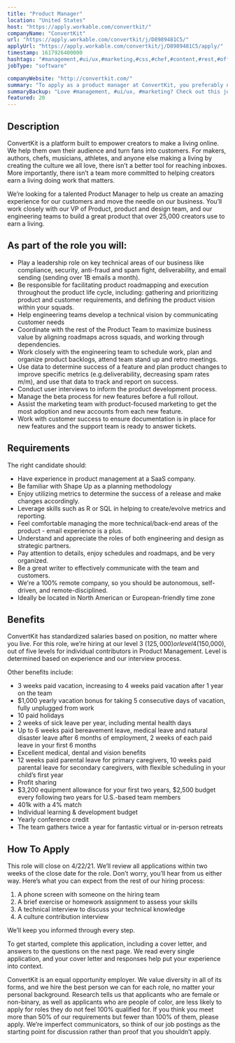 ```yaml
---
title: "Product Manager"
location: "United States"
host: "https://apply.workable.com/convertkit/"
companyName: "ConvertKit"
url: "https://apply.workable.com/convertkit/j/D8989481C5/"
applyUrl: "https://apply.workable.com/convertkit/j/D8989481C5/apply/"
timestamp: 1617926400000
hashtags: "#management,#ui/ux,#marketing,#css,#chef,#content,#rest,#office"
jobType: "software"

companyWebsite: "http://convertkit.com/"
summary: "To apply as a product manager at ConvertKit, you preferably need to have 000 yearly vacation bonus for taking 5 consecutive days of vacation, fully unplugged from work."
summaryBackup: "Love #management, #ui/ux, #marketing? Check out this job post!"
featured: 20
---
```


## Description

ConvertKit is a platform built to empower creators to make a living online. We help them own their audience and turn fans into customers. For makers, authors, chefs, musicians, athletes, and anyone else making a living by creating the culture we all love, there isn’t a better tool for reaching inboxes. More importantly, there isn’t a team more committed to helping creators earn a living doing work that matters.

We’re looking for a talented Product Manager to help us create an amazing experience for our customers and move the needle on our business. You’ll work closely with our VP of Product, product and design team, and our engineering teams to build a great product that over 25,000 creators use to earn a living.

## As part of the role you will:

*   Play a leadership role on key technical areas of our business like compliance, security, anti-fraud and spam fight, deliverability, and email sending (sending over 1B emails a month).
*   Be responsible for facilitating product roadmapping and execution throughout the product life cycle, including: gathering and prioritizing product and customer requirements, and defining the product vision within your squads.
*   Help engineering teams develop a technical vision by communicating customer needs
*   Coordinate with the rest of the Product Team to maximize business value by aligning roadmaps across squads, and working through dependencies.
*   Work closely with the engineering team to schedule work, plan and organize product backlogs, attend team stand up and retro meetings.
*   Use data to determine success of a feature and plan product changes to improve specific metrics (e.g.deliverability, decreasing spam rates m/m), and use that data to track and report on success.
*   Conduct user interviews to inform the product development process.
*   Manage the beta process for new features before a full rollout.
*   Assist the marketing team with product-focused marketing to get the most adoption and new accounts from each new feature.
*   Work with customer success to ensure documentation is in place for new features and the support team is ready to answer tickets.

## Requirements

The right candidate should:

*   Have experience in product management at a SaaS company.
*   Be familiar with Shape Up as a planning methodology
*   Enjoy utilizing metrics to determine the success of a release and make changes accordingly.
*   Leverage skills such as R or SQL in helping to create/evolve metrics and reporting.
*   Feel comfortable managing the more technical/back-end areas of the product - email experience is a plus.
*   Understand and appreciate the roles of both engineering and design as strategic partners.
*   Pay attention to details, enjoy schedules and roadmaps, and be very organized.
*   Be a great writer to effectively communicate with the team and customers.
*   We're a 100% remote company, so you should be autonomous, self-driven, and remote-disciplined.
*   Ideally be located in North American or European-friendly time zone

## Benefits

ConvertKit has standardized salaries based on position, no matter where you live. For this role, we’re hiring at our level 3 ($125,000) or level 4 ($150,000), out of five levels for individual contributors in Product Management. Level is determined based on experience and our interview process.

Other benefits include:

*   3 weeks paid vacation, increasing to 4 weeks paid vacation after 1 year on the team
*   $1,000 yearly vacation bonus for taking 5 consecutive days of vacation, fully unplugged from work
*   10 paid holidays
*   2 weeks of sick leave per year, including mental health days
*   Up to 6 weeks paid bereavement leave, medical leave and natural disaster leave after 6 months of employment, 2 weeks of each paid leave in your first 6 months
*   Excellent medical, dental and vision benefits
*   12 weeks paid parental leave for primary caregivers, 10 weeks paid parental leave for secondary caregivers, with flexible scheduling in your child’s first year
*   Profit sharing
*   $3,200 equipment allowance for your first two years, $2,500 budget every following two years for U.S.-based team members
*   401k with a 4% match
*   Individual learning & development budget
*   Yearly conference credit
*   The team gathers twice a year for fantastic virtual or in-person retreats

## How To Apply

This role will close on 4/22/21. We’ll review all applications within two weeks of the close date for the role. Don’t worry, you’ll hear from us either way. Here’s what you can expect from the rest of our hiring process:

1.  A phone screen with someone on the hiring team
2.  A brief exercise or homework assignment to assess your skills
3.  A technical interview to discuss your technical knowledge
4.  A culture contribution interview

We’ll keep you informed through every step.

To get started, complete this application, including a cover letter, and answers to the questions on the next page. We read every single application, and your cover letter and responses help put your experience into context.

ConvertKit is an equal opportunity employer. We value diversity in all of its forms, and we hire the best person we can for each role, no matter your personal background. Research tells us that applicants who are female or non-binary, as well as applicants who are people of color, are less likely to apply for roles they do not feel 100% qualified for. If you think you meet more than 50% of our requirements but fewer than 100% of them, please apply. We’re imperfect communicators, so think of our job postings as the starting point for discussion rather than proof that you shouldn’t apply.
